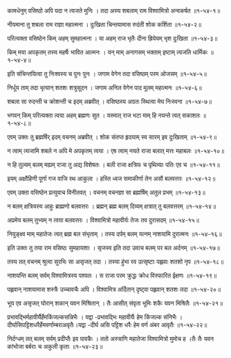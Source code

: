 कामधेनुम् वसिष्ठो अपि यदा न त्यजते मुनिः ।
तदा अस्य शबलाम् राम विश्वामित्रो अन्वकर्षत ॥१-५४-१॥

नीयमाना तु शबला राम राज्ञा महात्मना ।
दुःखिता चिन्तयामास रुदंती शोक कर्शिता ॥१-५४-२॥

परित्यक्ता वसिष्ठेन किम् अहम् सुमहात्मना ।
या अहम् राज भृतैः दीना ह्रियेयम् भृश दुःखिता ॥१-५४-३॥

किम् मया अपकृतम् तस्य महर्षेः भावित आत्मनः ।
यन् माम् अनागसम् भक्ताम् इष्टाम् त्यजति धार्मिकः ॥१-५४-४॥

इति संचिन्तयित्वा तु निःश्वस्य च पुनः पुनः ।
जगाम वेगेन तदा वसिष्ठम् परम ओजसम् ॥१-५४-५॥

निर्धूय ताम् तदा भृत्यान् शतशः शत्रुसूदन ।
जगाम अनिल वेगेन पाद मूलम् महात्मनः ॥१-५४-६॥

शबला सा रुदन्ती च क्रोशन्ती च इदम् अब्रवीत् ।
वसिष्ठस्य अग्रतः स्थित्वा मेघ निःस्वना ॥१-५४-७॥

भगवन् किम् परित्यक्ता त्वया अहम् ब्रह्मणः सुत ।
यस्मात् राज भटा माम् हि नयन्ते त्वत् सकाशतः ॥१-५४-८॥

एवम् उक्तः तु ब्रह्मर्षिर् इदम् वचनम् अब्रवीत् ।
शोक संतप्त हृदयाम् स्व सारम् इव दुःखिताम् ॥१-५४-९॥

न त्वाम् त्यजामि शबले न अपि मे अपकृतम् त्वया ।
एष त्वाम् नयते राजा बलात् मत्तः महाबलः ॥१-५४-१०॥

न हि तुल्यम् बलम् मह्यम् राजा तु अद्य विशेषतः ।
बली राजा क्षत्रियः च पृथिव्याः पतिः एव च ॥१-५४-११॥

इयम् अक्षौहिणी पूर्णा गज वाजि रथ आकुला ।
हस्ति ध्वज समाकीर्णा तेन असौ बलवत्तरः ॥१-५४-१२॥

एवम् उक्ता वसिष्ठेन प्रत्युवाच विनीतवत् ।
वचनम् वचनज्ञा सा ब्रह्मर्षिम् अतुल प्रभम् ॥१-५४-१३॥

न बलम् क्षत्रियस्य आहुः ब्राह्मणो बलवत्तरः ।
ब्रह्मन् ब्रह्म बलम् दिव्यम् क्षत्रात् तु बलवत्तरम् ॥१-५४-१४॥

अप्रमेय बलम् तुभ्यम् न त्वया बलवत्तरः ।
विश्वामित्रो महावीर्यः तेजः तव दुरासदम् ॥१-५४-१५॥

नियुङ्क्ष्व माम् महातेजः त्वत् ब्रह्म बल संभृताम् ।
तस्य दर्पम् बलम् यत्नम् नाशयामि दुरात्मनः ॥१-५४-१६॥

इति उक्तः तु तया राम वसिष्ठः सुमहायशाः ।
सृजस्व इति तदा उवाच बलम् पर बल अर्दनम् ॥१-५४-१७॥

तस्य तत् वचनम् श्रुत्वा सुरभिः सा असृजत् तदा ।
तस्या हुंभा रव उत्सृष्टाः पह्लवाः शतशो नृप ॥१-५४-१८॥

नाशयन्ति बलम् सर्वम् विश्वामित्रस्य पश्यतः ।
स राजा परम क्रुद्धः क्रोध विस्फारित ईक्षणः ॥१-५४-१९॥

पह्लवान् नाशयामास शस्त्रैः उच्चावचैः अपि ।
विश्वामित्र अर्दितान् दृष्ट्वा पह्लवान् शतशः तदा ॥१-५४-२०॥

भूय एव असृजत् घोरान् शकान् यवन मिश्रितान् ।
तैः आसीत् संवृता भूमिः शकैः यवन मिश्रितैः ॥१-५४-२१॥

प्रभावद्भिर्महावीर्यैर्हेमकिंजल्कसन्निभैः ।
यद्वा -प्रभावद्भिः महावीर्यैः हेम किंजल्क संनिभैः ।दीर्घासिपट्टिशधरैर्हेमवर्णाम्बराअवृतैः।यद्वा -दीर्घ असि पट्टिश धरैः हेम वर्ण अंबर आवृतैः ॥१-५४-२२॥

निर्दग्धम् तत् बलम् सर्वम् प्रदीप्तैः इव पावकैः ।
ततो अस्त्राणि महातेजा विश्वामित्रो मुमोच ह ।तैः तैः यवन कांभोजा बर्बराः च अकुली कृताः ॥१-५४-२३॥

